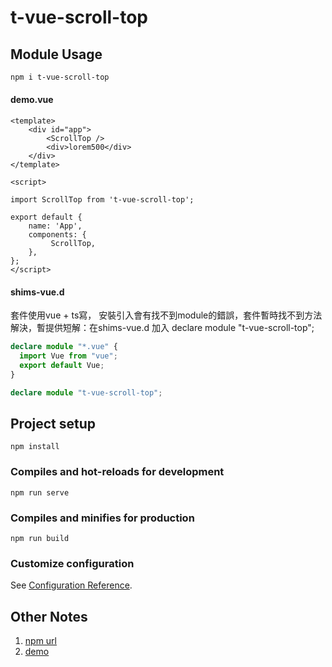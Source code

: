 # t-vue-scroll-top

## Module Usage

```bash
npm i t-vue-scroll-top
```

#### 

#### demo.vue

```vue
<template>
    <div id="app">
        <ScrollTop />
        <div>lorem500</div>
    </div>
</template>

<script>
    
import ScrollTop from 't-vue-scroll-top';

export default {
    name: 'App',   
    components: {
         ScrollTop,
    },
};
</script>
```



#### shims-vue.d

套件使用vue + ts寫， 安裝引入會有找不到module的錯誤，套件暫時找不到方法解決，暫提供短解：在shims-vue.d 加入 declare module "t-vue-scroll-top";

```typescript
declare module "*.vue" {
  import Vue from "vue";
  export default Vue;
}

declare module "t-vue-scroll-top";

```



## Project setup

```
npm install
```

### Compiles and hot-reloads for development

```
npm run serve
```

### Compiles and minifies for production

```
npm run build
```

### Customize configuration

See [Configuration Reference](https://cli.vuejs.org/config/).

## Other Notes

1. [npm url](https://www.npmjs.com/package/t-vue-scroll-top)
2. [demo](https://7070587.github.io/vue-scroll-top/)